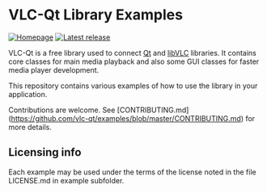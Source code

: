 # VLC-Qt Library Examples
[![Homepage][web-img]][web]
[![Latest release][release-img]][release]

VLC-Qt is a free library used to connect [Qt](http://qt.io) and
[libVLC](http://videolan.org) libraries. It contains core classes for main
media playback and also some GUI classes for faster media player development.

This repository contains various examples of how to use the library in your
application.

Contributions are welcome. See [CONTRIBUTING.md]
(https://github.com/vlc-qt/examples/blob/master/CONTRIBUTING.md)
for more details.


## Licensing info

Each example may be used under the terms of the license noted in the
file LICENSE.md in example subfolder.


[web]: http://vlc-qt.tano.si
[release]: https://github.com/ntadej/vlc-qt/releases

[web-img]: https://img.shields.io/badge/web-vlc--qt.tano.si-green.svg
[release-img]: https://img.shields.io/github/release/vlc-qt/examples.svg
